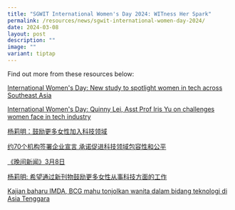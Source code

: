```yaml
---
title: "SGWIT International Women's Day 2024: WITness Her Spark"
permalink: /resources/news/sgwit-international-women-day-2024/
date: 2024-03-08
layout: post
description: ""
image: ""
variant: tiptap
---
```

<p></p>
<p>Find out more from these resources below:</p>
<p><a href="https://www.channelnewsasia.com/watch/international-womens-day-new-study-spotlight-women-tech-across-southeast-asia-4181771" rel="noopener noreferrer nofollow" target="_blank">International Women's Day: New study to spotlight women in tech across Southeast Asia</a>
</p>
<p><a href="https://www.channelnewsasia.com/watch/international-womens-day-new-study-spotlight-women-tech-across-southeast-asia-4181771" rel="noopener noreferrer nofollow" target="_blank">International Women's Day: Quinny Lei, Asst Prof Iris Yu on challenges women face in tech industry</a>
</p>
<p><a href="https://www.zaobao.com.sg/news/singapore/story20240308-3129488" rel="noopener noreferrer nofollow" target="_blank">杨莉明：鼓励更多女性加入科技领域</a>
</p>
<p><a href="https://www.8world.com/singapore/sg-women-in-tech-iwd-2395561" rel="noopener noreferrer nofollow" target="_blank">约70个机构签署企业宣言 承诺促进科技领域包容性和公平</a>
</p>
<p><a href="https://www.8world.com/videos/news-bulletin/20240308-news-tonight-2396076" rel="noopener noreferrer nofollow" target="_blank">《晚间新闻》3月8日</a>
</p>
<p><a href="https://www.8world.com/singapore/imda-2395781" rel="noopener noreferrer nofollow" target="_blank">杨莉明: 希望通过新刊物鼓励更多女性从事科技方面的工作</a>
</p>
<p><a href="https://berita.mediacorp.sg/singapura/kajian-baharu-imda-bcg-mahu-tonjolkan-wanita-dalam-bidang-teknologi-di-asia-tenggara-830616" rel="noopener noreferrer nofollow" target="_blank">Kajian baharu IMDA, BCG mahu tonjolkan wanita dalam bidang teknologi di Asia Tenggara</a>
<br>
</p>